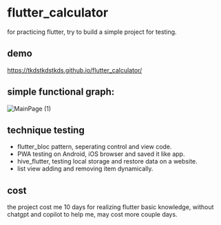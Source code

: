 # flutter_calculator
for practicing flutter, try to build a simple project for testing.

## demo
https://tkdstkdstkds.github.io/flutter_calculator/

## simple functional graph:
![MainPage (1)](https://github.com/user-attachments/assets/6778d706-7836-4228-af4f-b1624482425b)

## technique testing
* flutter_bloc pattern, seperating control and view code.
* PWA testing on Android, iOS browser and saved it like app.
* hive_flutter, testing local storage and restore data on a website.
* list view adding and removing item dynamically.

## cost
the project cost me 10 days for realizing flutter basic knowledge,
without chatgpt and copilot to help me, may cost more couple days.

